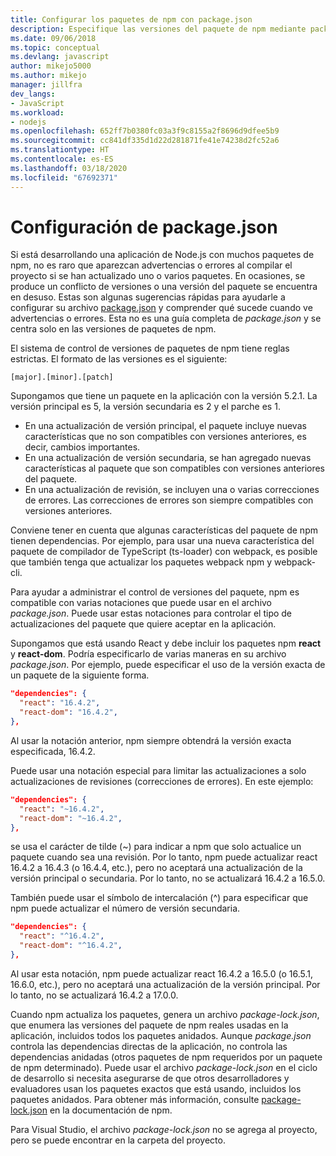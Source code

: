 ```yaml
---
title: Configurar los paquetes de npm con package.json
description: Especifique las versiones del paquete de npm mediante package.json
ms.date: 09/06/2018
ms.topic: conceptual
ms.devlang: javascript
author: mikejo5000
ms.author: mikejo
manager: jillfra
dev_langs:
- JavaScript
ms.workload:
- nodejs
ms.openlocfilehash: 652ff7b0380fc03a3f9c8155a2f8696d9dfee5b9
ms.sourcegitcommit: cc841df335d1d22d281871fe41e74238d2fc52a6
ms.translationtype: HT
ms.contentlocale: es-ES
ms.lasthandoff: 03/18/2020
ms.locfileid: "67692371"
---
```

# <a name="packagejson-configuration"></a>Configuración de package.json

Si está desarrollando una aplicación de Node.js con muchos paquetes de npm, no es raro que aparezcan advertencias o errores al compilar el proyecto si se han actualizado uno o varios paquetes. En ocasiones, se produce un conflicto de versiones o una versión del paquete se encuentra en desuso. Estas son algunas sugerencias rápidas para ayudarle a configurar su archivo [package.json](https://docs.npmjs.com/files/package.json) y comprender qué sucede cuando ve advertencias o errores. Esta no es una guía completa de *package.json* y se centra solo en las versiones de paquetes de npm.

El sistema de control de versiones de paquetes de npm tiene reglas estrictas. El formato de las versiones es el siguiente:

```
[major].[minor].[patch]
```

Supongamos que tiene un paquete en la aplicación con la versión 5.2.1. La versión principal es 5, la versión secundaria es 2 y el parche es 1.

* En una actualización de versión principal, el paquete incluye nuevas características que no son compatibles con versiones anteriores, es decir, cambios importantes.
* En una actualización de versión secundaria, se han agregado nuevas características al paquete que son compatibles con versiones anteriores del paquete.
* En una actualización de revisión, se incluyen una o varias correcciones de errores. Las correcciones de errores son siempre compatibles con versiones anteriores.

Conviene tener en cuenta que algunas características del paquete de npm tienen dependencias. Por ejemplo, para usar una nueva característica del paquete de compilador de TypeScript (ts-loader) con webpack, es posible que también tenga que actualizar los paquetes webpack npm y webpack-cli.

Para ayudar a administrar el control de versiones del paquete, npm es compatible con varias notaciones que puede usar en el archivo *package.json*. Puede usar estas notaciones para controlar el tipo de actualizaciones del paquete que quiere aceptar en la aplicación.

Supongamos que está usando React y debe incluir los paquetes npm **react** y **react-dom**. Podría especificarlo de varias maneras en su archivo *package.json*. Por ejemplo, puede especificar el uso de la versión exacta de un paquete de la siguiente forma.

  ```json
  "dependencies": {
    "react": "16.4.2",
    "react-dom": "16.4.2",
  },
  ```

Al usar la notación anterior, npm siempre obtendrá la versión exacta especificada, 16.4.2.

Puede usar una notación especial para limitar las actualizaciones a solo actualizaciones de revisiones (correcciones de errores). En este ejemplo:

  ```json
  "dependencies": {
    "react": "~16.4.2",
    "react-dom": "~16.4.2",
  },
  ```

se usa el carácter de tilde (~) para indicar a npm que solo actualice un paquete cuando sea una revisión. Por lo tanto, npm puede actualizar react 16.4.2 a 16.4.3 (o 16.4.4, etc.), pero no aceptará una actualización de la versión principal o secundaria. Por lo tanto, no se actualizará 16.4.2 a 16.5.0.

También puede usar el símbolo de intercalación (^) para especificar que npm puede actualizar el número de versión secundaria.

  ```json
  "dependencies": {
    "react": "^16.4.2",
    "react-dom": "^16.4.2",
  },
  ```

Al usar esta notación, npm puede actualizar react 16.4.2 a 16.5.0 (o 16.5.1, 16.6.0, etc.), pero no aceptará una actualización de la versión principal. Por lo tanto, no se actualizará 16.4.2 a 17.0.0.

Cuando npm actualiza los paquetes, genera un archivo *package-lock.json*, que enumera las versiones del paquete de npm reales usadas en la aplicación, incluidos todos los paquetes anidados. Aunque *package.json* controla las dependencias directas de la aplicación, no controla las dependencias anidadas (otros paquetes de npm requeridos por un paquete de npm determinado). Puede usar el archivo *package-lock.json* en el ciclo de desarrollo si necesita asegurarse de que otros desarrolladores y evaluadores usan los paquetes exactos que está usando, incluidos los paquetes anidados. Para obtener más información, consulte [package-lock.json](https://docs.npmjs.com/files/package-lock.json) en la documentación de npm.

Para Visual Studio, el archivo *package-lock.json* no se agrega al proyecto, pero se puede encontrar en la carpeta del proyecto.
